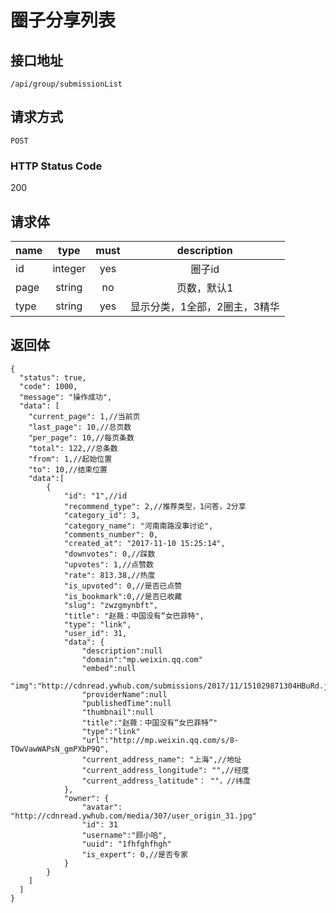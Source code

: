 # 圈子分享列表

## 接口地址

`/api/group/submissionList`

## 请求方式

`POST`

### HTTP Status Code

200

## 请求体

| name     | type     | must     | description |
|----------|:--------:|:--------:|:--------:|
| id   | integer   | yes     | 圈子id |
| page   | string   | no      | 页数，默认1 |
| type   | string   | yes      | 显示分类，1全部，2圈主，3精华 |


## 返回体

```json5
{
  "status": true,
  "code": 1000,
  "message": "操作成功",
  "data": [
    "current_page": 1,//当前页
    "last_page": 10,//总页数
    "per_page": 10,//每页条数
    "total": 122,//总条数
    "from": 1,//起始位置
    "to": 10,//结束位置
    "data":[
        {
            "id": "1",//id
            "recommend_type": 2,//推荐类型，1问答，2分享
            "category_id": 3,
            "category_name": "河南南路没事讨论",
            "comments_number": 0,
            "created_at": "2017-11-10 15:25:14",
            "downvotes": 0,//踩数
            "upvotes": 1,//点赞数
            "rate": 813.38,//热度
            "is_upvoted": 0,//是否已点赞
            "is_bookmark":0,//是否已收藏
            "slug": "zwzgmynbft",
            "title": "赵薇：中国没有“女巴菲特",
            "type": "link",
            "user_id": 31,
            "data": {
                "description":null
                "domain":"mp.weixin.qq.com"
                "embed":null
                "img":"http://cdnread.ywhub.com/submissions/2017/11/151029871304HBuRd.jpeg"
                "providerName":null
                "publishedTime":null
                "thumbnail":null
                "title":"赵薇：中国没有“女巴菲特”"
                "type":"link"
                "url":"http://mp.weixin.qq.com/s/8-TOwVawWAPsN_gmPXbP9Q",
                "current_address_name": "上海",//地址
                "current_address_longitude": "",//经度
                "current_address_latitude"： ""，//纬度
            },
            "owner": {
                "avatar": "http://cdnread.ywhub.com/media/307/user_origin_31.jpg"
                "id": 31
                "username":"顾小哈",
                "uuid": "1fhfghfhgh"
                "is_expert": 0,//是否专家
            }
        }
    ]
  ]
}
``` 

